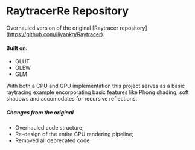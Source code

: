 # RaytracerRe Repository

Overhauled version of the original [Raytracer repository] (https://github.com/iliyankg/Raytracer).

#### Built on:
* GLUT
* GLEW
* GLM

With both a CPU and GPU implementation this project serves as a basic raytracing example encorporating basic features like Phong shading,
soft shadows and accomodates for recursive reflections.

##### Changes from the original

* Overhauled code structure;
* Re-design of the entire CPU rendering pipeline;
* Removed all deprecated code

